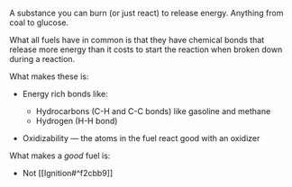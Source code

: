 A substance you can burn (or just react) to release energy. Anything from coal to glucose.

What all fuels have in common is that they have chemical bonds that release more energy than it costs to start the reaction when broken down during a reaction.

What makes these is:

 - Energy rich bonds like:
   - Hydrocarbons (C-H and C-C bonds) like gasoline and methane
   - Hydrogen (H-H bond)

 - Oxidizability — the atoms in the fuel react good with an oxidizer

What makes a *good* fuel is:

 - Not [[Ignition#^f2cbb9]]